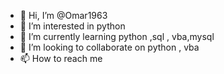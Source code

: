- 👋 Hi, I’m @Omar1963
- 👀 I’m interested in python
- 🌱 I’m currently learning python ,sql , vba,mysql
- 💞️ I’m looking to collaborate on python , vba
- 📫 How to reach me

<!---
Omar1963/Omar1963 is a ✨ special ✨ repository because its `README.md` (this file) appears on your GitHub profile.
You can click the Preview link to take a look at your changes.
--->
